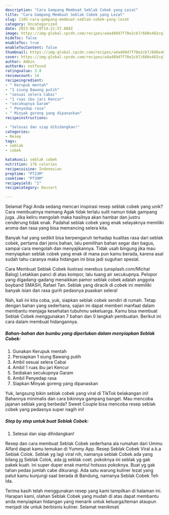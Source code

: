 ```yaml
---
description: "Cara Gampang Membuat Seblak Cobek yang Lezat"
title: "Cara Gampang Membuat Seblak Cobek yang Lezat"
slug: 1105-cara-gampang-membuat-seblak-cobek-yang-lezat
category: Uncategorized
date: 2023-06-10T14:21:57.688Z
image: https://img-global.cpcdn.com/recipes/a4a489d7f70e2cb7/680x482cq70/seblak-cobek-foto-resep-utama.jpg
hideToc: false
enableToc: true
enableTocContent: false
thumbnail: https://img-global.cpcdn.com/recipes/a4a489d7f70e2cb7/680x482cq70/seblak-cobek-foto-resep-utama.jpg
cover: https://img-global.cpcdn.com/recipes/a4a489d7f70e2cb7/680x482cq70/seblak-cobek-foto-resep-utama.jpg
author: Admin
authorAv: notfound
ratingvalue: 3.8
reviewcount: 14
recipeingredient:
- " Kerupuk mentah"
- "1 siung Bawang putih"
- "sesuai selera Cabai"
- "1 ruas ibu jari Kencur"
- "secukupnya Garam"
- " Penyedap rasa"
- " Minyak goreng yang dipanaskan"
recipeinstructions:

- "Selesai dan siap dihidangkan!"
categories:
- Resep
tags:
- seblak
- cobek

katakunci: seblak cobek 
nutrition: 178 calories
recipecuisine: Indonesian
preptime: "PT23M"
cooktime: "PT39M"
recipeyield: "2"
recipecategory: Dessert

---
```



Selamat Pagi Anda sedang mencari inspirasi resep seblak cobek yang unik? Cara membuatnya memang Agak tidak terlalu sulit namun tidak gampang juga. Jika keliru mengolah maka hasilnya akan hambar dan justru cenderung tidak enak. Padahal seblak cobek yang enak selayaknya memiliki aroma dan rasa yang bisa memancing selera kita.


Banyak hal yang sedikit bisa berpengaruh terhadap kualitas rasa dari seblak cobek, pertama dari jenis bahan, lalu pemilihan bahan segar dan bagus, sampai cara mengolah dan menyajikannya. Tidak usah bingung jika mau menyiapkan seblak cobek yang enak di mana pun kamu berada, karena asal sudah tahu caranya maka hidangan ini bisa jadi suguhan spesial.

Cara Membuat Seblak Cobek ilustrasi merebus (unsplash.com/Michal Balog) Letakkan panci di atas kompor, lalu tuang air secukupnya. Pelopor yang digadang-gadang menaikkan pamor seblak cobek adalah anggota boyband SMASH, Rafael Tan. Seblak yang diracik di cobek ini memiliki banyak isian dan rasa gurih pedasnya puaskan selera!


Nah, kali ini kita coba, yuk, siapkan seblak cobek sendiri di rumah. Tetap dengan bahan yang sederhana, sajian ini dapat memberi manfaat dalam membantu menjaga kesehatan tubuhmu sekeluarga. Kamu bisa membuat Seblak Cobek menggunakan 7 bahan dan 0 langkah pembuatan. Berikut ini cara dalam membuat hidangannya.

<!--inarticleads1-->

##### Bahan-bahan dan bumbu yang diperlukan dalam menyiapkan Seblak Cobek:

1. Gunakan  Kerupuk mentah
1. Persiapkan 1 siung Bawang putih
1. Ambil sesuai selera Cabai
1. Ambil 1 ruas ibu jari Kencur
1. Sediakan secukupnya Garam
1. Ambil  Penyedap rasa
1. Siapkan  Minyak goreng yang dipanaskan


Yuk, langsung bikin seblak cobek yang viral di TikTok belakangan ini! Bahannya minimalis dan cara bikinnya gampang banget. Mau mencoba jajanan seblak yang berbeda? Sweet Couple bisa mencoba resep seblak cobek yang pedasnya super nagih ini! 

<!--inarticleads2-->

##### Step by step untuk buat Seblak Cobek:


1. Selesai dan siap dihidangkan!

Resep dan cara membuat Seblak Cobek sederhana ala rumahan dari Ummu Alfard dapat kamu temukan di Yummy App. Resep Seblak Cobek Viral a.k.a Seblak Colok. Seblak yg lagi viral nih, namanya seblak Cobek ada yang bilang jg Seblak Colok, ada jg seblak coet. pokoknya ini seblak yg gak pakek kuah. ini super duper enak mantul hotssss pokoknya. Buat yg gak tahan pedas jumlah cabe dikurangi. Ada satu warung kuliner lezat yang patut kamu kunjungi saat berada di Bandung, namanya Seblak Cobek Teh Ida. 

Terima kasih telah menggunakan resep yang kami tampilkan di halaman ini. Harapan kami, olahan Seblak Cobek yang mudah di atas dapat membantu anda menyiapkan hidangan yang menarik untuk keluarga/teman ataupun menjadi ide untuk berbisnis kuliner. Selamat menikmati
